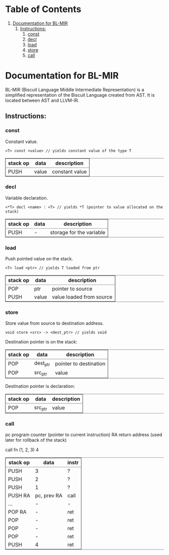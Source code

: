 
# Table of Contents

1.  [Documentation for BL-MIR](#orgfb0b7e5)
    1.  [Instructions:](#org97c6e90)
        1.  [const](#orgcc67c03)
        2.  [decl](#orge879101)
        3.  [load](#orga356d89)
        4.  [store](#orgf26cc34)
        5.  [call](#org43b272c)


<a id="orgfb0b7e5"></a>

# Documentation for BL-MIR

BL-MIR (Biscuit Language Middle Intermediate Representation) is a simplified representation of the Biscuit Language created from AST. It is located between AST and LLVM-IR.


<a id="org97c6e90"></a>

## Instructions:


<a id="orgcc67c03"></a>

### const

Constant value.

    <T> const <value> // yields constant value of the type T

<table border="2" cellspacing="0" cellpadding="6" rules="groups" frame="hsides">


<colgroup>
<col  class="org-left" />

<col  class="org-left" />

<col  class="org-left" />
</colgroup>
<thead>
<tr>
<th scope="col" class="org-left">stack op</th>
<th scope="col" class="org-left">data</th>
<th scope="col" class="org-left">description</th>
</tr>
</thead>

<tbody>
<tr>
<td class="org-left">PUSH</td>
<td class="org-left">value</td>
<td class="org-left">constant value</td>
</tr>
</tbody>
</table>


<a id="orge879101"></a>

### decl

Variable declaration.

    <*T> decl <name> : <T> // yields *T (pointer to value allocated on the stack)

<table border="2" cellspacing="0" cellpadding="6" rules="groups" frame="hsides">


<colgroup>
<col  class="org-left" />

<col  class="org-left" />

<col  class="org-left" />
</colgroup>
<thead>
<tr>
<th scope="col" class="org-left">stack op</th>
<th scope="col" class="org-left">data</th>
<th scope="col" class="org-left">description</th>
</tr>
</thead>

<tbody>
<tr>
<td class="org-left">PUSH</td>
<td class="org-left">-</td>
<td class="org-left">storage for the variable</td>
</tr>
</tbody>
</table>


<a id="orga356d89"></a>

### load

Push pointed value on the stack.

    <T> load <ptr> // yields T loaded from ptr

<table border="2" cellspacing="0" cellpadding="6" rules="groups" frame="hsides">


<colgroup>
<col  class="org-left" />

<col  class="org-left" />

<col  class="org-left" />
</colgroup>
<thead>
<tr>
<th scope="col" class="org-left">stack op</th>
<th scope="col" class="org-left">data</th>
<th scope="col" class="org-left">description</th>
</tr>
</thead>

<tbody>
<tr>
<td class="org-left">POP</td>
<td class="org-left">ptr</td>
<td class="org-left">pointer to source</td>
</tr>


<tr>
<td class="org-left">PUSH</td>
<td class="org-left">value</td>
<td class="org-left">value loaded from source</td>
</tr>
</tbody>
</table>


<a id="orgf26cc34"></a>

### store

Store value from source to destination address.

    void store <src> -> <dest_ptr> // yields void

Destination pointer is on the stack:

<table border="2" cellspacing="0" cellpadding="6" rules="groups" frame="hsides">


<colgroup>
<col  class="org-left" />

<col  class="org-left" />

<col  class="org-left" />
</colgroup>
<thead>
<tr>
<th scope="col" class="org-left">stack op</th>
<th scope="col" class="org-left">data</th>
<th scope="col" class="org-left">description</th>
</tr>
</thead>

<tbody>
<tr>
<td class="org-left">POP</td>
<td class="org-left">dest<sub>ptr</sub></td>
<td class="org-left">pointer to destination</td>
</tr>


<tr>
<td class="org-left">POP</td>
<td class="org-left">src<sub>ptr</sub></td>
<td class="org-left">value</td>
</tr>
</tbody>
</table>

Destination pointer is declaration:

<table border="2" cellspacing="0" cellpadding="6" rules="groups" frame="hsides">


<colgroup>
<col  class="org-left" />

<col  class="org-left" />

<col  class="org-left" />
</colgroup>
<thead>
<tr>
<th scope="col" class="org-left">stack op</th>
<th scope="col" class="org-left">data</th>
<th scope="col" class="org-left">description</th>
</tr>
</thead>

<tbody>
<tr>
<td class="org-left">POP</td>
<td class="org-left">src<sub>ptr</sub></td>
<td class="org-left">value</td>
</tr>
</tbody>
</table>


<a id="org43b272c"></a>

### call

pc   program counter (pointer to current instruction)
RA   return address (used later for rollback of the stack)

call fn (1, 2, 3) 4

<table border="2" cellspacing="0" cellpadding="6" rules="groups" frame="hsides">


<colgroup>
<col  class="org-left" />

<col  class="org-left" />

<col  class="org-left" />
</colgroup>
<thead>
<tr>
<th scope="col" class="org-left">stack op</th>
<th scope="col" class="org-left">data</th>
<th scope="col" class="org-left">instr</th>
</tr>
</thead>

<tbody>
<tr>
<td class="org-left">PUSH</td>
<td class="org-left">3</td>
<td class="org-left">?</td>
</tr>


<tr>
<td class="org-left">PUSH</td>
<td class="org-left">2</td>
<td class="org-left">?</td>
</tr>


<tr>
<td class="org-left">PUSH</td>
<td class="org-left">1</td>
<td class="org-left">?</td>
</tr>


<tr>
<td class="org-left">PUSH RA</td>
<td class="org-left">pc, prev RA</td>
<td class="org-left">call</td>
</tr>


<tr>
<td class="org-left">&#x2026;</td>
<td class="org-left">-</td>
<td class="org-left">-</td>
</tr>


<tr>
<td class="org-left">POP RA</td>
<td class="org-left">-</td>
<td class="org-left">ret</td>
</tr>


<tr>
<td class="org-left">POP</td>
<td class="org-left">-</td>
<td class="org-left">ret</td>
</tr>


<tr>
<td class="org-left">POP</td>
<td class="org-left">-</td>
<td class="org-left">ret</td>
</tr>


<tr>
<td class="org-left">POP</td>
<td class="org-left">-</td>
<td class="org-left">ret</td>
</tr>


<tr>
<td class="org-left">PUSH</td>
<td class="org-left">4</td>
<td class="org-left">ret</td>
</tr>
</tbody>
</table>

